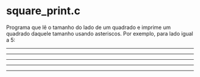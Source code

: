 # square_print.c
Programa que lê o tamanho do lado de um quadrado e imprime um quadrado daquele tamanho usando asteriscos.
Por exemplo, para lado igual a 5:
*  *  *  *  *
*  *  *  *  *
*  *  *  *  *
*  *  *  *  *
*  *  *  *  * 
